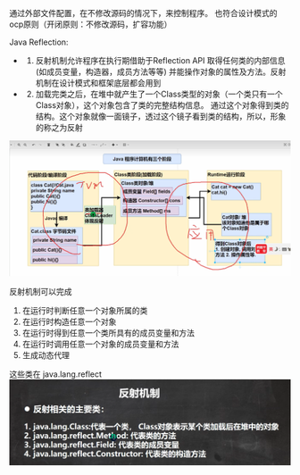 通过外部文件配置，在不修改源码的情况下，来控制程序。
也符合设计模式的ocp原则（开闭原则：不修改源码，扩容功能）

Java Reflection:
- 1. 反射机制允许程序在执行期借助于Reflection API 取得任何类的内部信息(如成员变量，构造器，成员方法等等)
     并能操作对象的属性及方法。反射机制在设计模式和框架底层都会用到
- 2. 加载完类之后，在堆中就产生了一个Class类型的对象（一个类只有一个Class对象），这个对象包含了类的完整结构信息。
     通过这个对象得到类的结构。这个对象就像一面镜子，透过这个镜子看到类的结构，所以，形象的称之为反射

![alt text](assets/反射机制/f3a472ca8cf0798b413582506f1f1efd.png)


反射机制可以完成
1. 在运行时判断任意一个对象所属的类
2. 在运行时构造任意一个对象
3. 在运行时得到任意一个类所具有的成员变量和方法
4. 在运行时调用任意一个对象的成员变量和方法
5. 生成动态代理

这些类在  java.lang.reflect
![alt text](assets/反射机制/ca5539a755731e1ffef9e6e919ea1ce4.png)